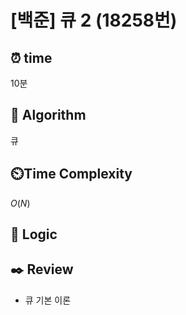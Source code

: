 # [백준] 큐 2 (18258번)

## ⏰  **time**

10분

## :pushpin: **Algorithm**

큐

## ⏲️**Time Complexity**

$O(N)$

## :round_pushpin: **Logic**
   

## :black_nib: **Review**
- 큐 기본 이론
